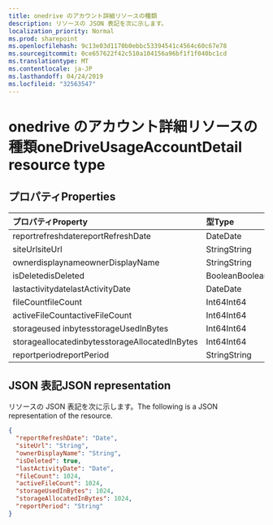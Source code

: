 ```yaml
---
title: onedrive のアカウント詳細リソースの種類
description: リソースの JSON 表記を次に示します。
localization_priority: Normal
ms.prod: sharepoint
ms.openlocfilehash: 9c13e03d1170b0ebbc53394541c4564c60c67e78
ms.sourcegitcommit: 0ce657622f42c510a104156a96bf1f1f040bc1cd
ms.translationtype: MT
ms.contentlocale: ja-JP
ms.lasthandoff: 04/24/2019
ms.locfileid: "32563547"
---
```

# <a name="onedriveusageaccountdetail-resource-type"></a><span data-ttu-id="6f739-103">onedrive のアカウント詳細リソースの種類</span><span class="sxs-lookup"><span data-stu-id="6f739-103">oneDriveUsageAccountDetail resource type</span></span>

## <a name="properties"></a><span data-ttu-id="6f739-104">プロパティ</span><span class="sxs-lookup"><span data-stu-id="6f739-104">Properties</span></span>

| <span data-ttu-id="6f739-105">プロパティ</span><span class="sxs-lookup"><span data-stu-id="6f739-105">Property</span></span>                | <span data-ttu-id="6f739-106">型</span><span class="sxs-lookup"><span data-stu-id="6f739-106">Type</span></span>    |
| :---------------------- | :------ |
| <span data-ttu-id="6f739-107">reportrefreshdate</span><span class="sxs-lookup"><span data-stu-id="6f739-107">reportRefreshDate</span></span>       | <span data-ttu-id="6f739-108">Date</span><span class="sxs-lookup"><span data-stu-id="6f739-108">Date</span></span>    |
| <span data-ttu-id="6f739-109">siteUrl</span><span class="sxs-lookup"><span data-stu-id="6f739-109">siteUrl</span></span>                 | <span data-ttu-id="6f739-110">String</span><span class="sxs-lookup"><span data-stu-id="6f739-110">String</span></span>  |
| <span data-ttu-id="6f739-111">ownerdisplayname</span><span class="sxs-lookup"><span data-stu-id="6f739-111">ownerDisplayName</span></span>        | <span data-ttu-id="6f739-112">String</span><span class="sxs-lookup"><span data-stu-id="6f739-112">String</span></span>  |
| <span data-ttu-id="6f739-113">isDeleted</span><span class="sxs-lookup"><span data-stu-id="6f739-113">isDeleted</span></span>               | <span data-ttu-id="6f739-114">Boolean</span><span class="sxs-lookup"><span data-stu-id="6f739-114">Boolean</span></span> |
| <span data-ttu-id="6f739-115">lastactivitydate</span><span class="sxs-lookup"><span data-stu-id="6f739-115">lastActivityDate</span></span>        | <span data-ttu-id="6f739-116">Date</span><span class="sxs-lookup"><span data-stu-id="6f739-116">Date</span></span>    |
| <span data-ttu-id="6f739-117">fileCount</span><span class="sxs-lookup"><span data-stu-id="6f739-117">fileCount</span></span>               | <span data-ttu-id="6f739-118">Int64</span><span class="sxs-lookup"><span data-stu-id="6f739-118">Int64</span></span>   |
| <span data-ttu-id="6f739-119">activeFileCount</span><span class="sxs-lookup"><span data-stu-id="6f739-119">activeFileCount</span></span>         | <span data-ttu-id="6f739-120">Int64</span><span class="sxs-lookup"><span data-stu-id="6f739-120">Int64</span></span>   |
| <span data-ttu-id="6f739-121">storageused inbytes</span><span class="sxs-lookup"><span data-stu-id="6f739-121">storageUsedInBytes</span></span>      | <span data-ttu-id="6f739-122">Int64</span><span class="sxs-lookup"><span data-stu-id="6f739-122">Int64</span></span>   |
| <span data-ttu-id="6f739-123">storageallocatedinbytes</span><span class="sxs-lookup"><span data-stu-id="6f739-123">storageAllocatedInBytes</span></span> | <span data-ttu-id="6f739-124">Int64</span><span class="sxs-lookup"><span data-stu-id="6f739-124">Int64</span></span>   |
| <span data-ttu-id="6f739-125">reportperiod</span><span class="sxs-lookup"><span data-stu-id="6f739-125">reportPeriod</span></span>            | <span data-ttu-id="6f739-126">String</span><span class="sxs-lookup"><span data-stu-id="6f739-126">String</span></span>  |

## <a name="json-representation"></a><span data-ttu-id="6f739-127">JSON 表記</span><span class="sxs-lookup"><span data-stu-id="6f739-127">JSON representation</span></span>

<span data-ttu-id="6f739-128">リソースの JSON 表記を次に示します。</span><span class="sxs-lookup"><span data-stu-id="6f739-128">The following is a JSON representation of the resource.</span></span>

<!-- {
  "blockType": "resource",
  "@odata.type": "microsoft.graph.oneDriveUsageAccountDetail"
} -->

```json
{
  "reportRefreshDate": "Date", 
  "siteUrl": "String", 
  "ownerDisplayName": "String", 
  "isDeleted": true, 
  "lastActivityDate": "Date", 
  "fileCount": 1024, 
  "activeFileCount": 1024, 
  "storageUsedInBytes": 1024, 
  "storageAllocatedInBytes": 1024, 
  "reportPeriod": "String"
}
```
